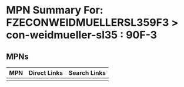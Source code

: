 



# MPN Summary For: FZECONWEIDMUELLERSL359F3 > con-weidmueller-sl35 : 90F-3

## MPNs
  

|MPN|Direct Links|Search Links|
| :--- | :--- | :--- |
||||
